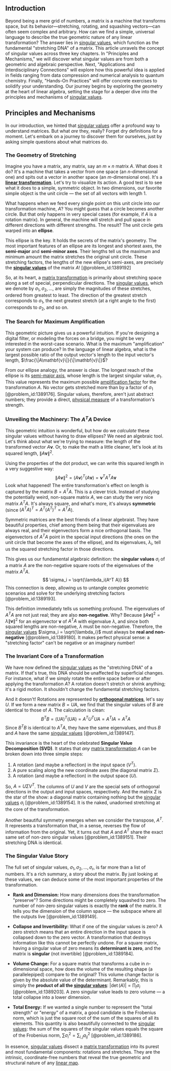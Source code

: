 ## Introduction
Beyond being a mere grid of numbers, a matrix is a machine that transforms space, but its behavior—stretching, rotating, and squashing vectors—can often seem complex and arbitrary. How can we find a simple, universal language to describe the true geometric nature of any linear transformation? The answer lies in [singular values](@article_id:152413), which function as the fundamental "stretching DNA" of a matrix. This article unravels the concept of singular values across three key chapters. In "Principles and Mechanisms," we will discover what singular values are from both a geometric and algebraic perspective. Next, "Applications and Interdisciplinary Connections" will explore how this powerful idea is applied in fields ranging from data compression and numerical analysis to quantum chemistry. Finally, "Hands-On Practices" will offer concrete exercises to solidify your understanding. Our journey begins by exploring the geometry at the heart of linear algebra, setting the stage for a deeper dive into the principles and mechanisms of [singular values](@article_id:152413).

## Principles and Mechanisms

In our introduction, we hinted that [singular values](@article_id:152413) offer a profound way to understand matrices. But what *are* they, really? Forget dry definitions for a moment. Let's embark on a journey to discover them for ourselves, just by asking simple questions about what matrices do.

### The Geometry of Stretching

Imagine you have a matrix, any matrix, say an $m \times n$ matrix $A$. What does it do? It's a machine that takes a vector from one space (an $n$-dimensional one) and spits out a vector in another space (an $m$-dimensional one). It's a **[linear transformation](@article_id:142586)**. Let's try to visualize its action. A good test is to see what it does to a simple, symmetric object. In two dimensions, our favorite simple object is the unit circle — the set of all vectors with length 1.

What happens when we feed every single point on this unit circle into our transformation machine, $A$? You might guess that a circle becomes another circle. But that only happens in very special cases (for example, if $A$ is a rotation matrix). In general, the machine will stretch and pull space in different directions with different strengths. The result? The unit circle gets warped into an **ellipse**.

This ellipse is the key. It holds the secrets of the matrix's geometry. The most important features of an ellipse are its longest and shortest axes, the **semi-major** and **semi-minor axes**. Their lengths tell us the maximum and minimum amount the matrix stretches the original unit circle. These stretching factors, the lengths of the new ellipse's semi-axes, are precisely the **[singular values](@article_id:152413)** of the matrix $A$! [@problem_id:1389192]

So, at its heart, a [matrix transformation](@article_id:151128) is primarily about stretching space along a set of special, perpendicular directions. The [singular values](@article_id:152413), which we denote by $\sigma_1, \sigma_2, \dots$, are simply the magnitudes of these stretches, ordered from greatest to least. The direction of the greatest stretch corresponds to $\sigma_1$, the next greatest stretch (at a right angle to the first) corresponds to $\sigma_2$, and so on.

### The Search for Maximum Amplification

This geometric picture gives us a powerful intuition. If you're designing a digital filter, or modeling the forces on a bridge, you might be very interested in the worst-case scenario. What is the maximum "amplification" your system can produce? In the language of linear algebra, what is the largest possible ratio of the output vector's length to the input vector's length, $\frac{\|A\mathbf{v}\|}{\|\mathbf{v}\|}$?

From our ellipse analogy, the answer is clear. The longest reach of the ellipse is its [semi-major axis](@article_id:163673), whose length is the largest singular value, $\sigma_1$. This value represents the maximum possible [amplification factor](@article_id:143821) for the transformation $A$. No vector gets stretched more than by a factor of $\sigma_1$ [@problem_id:1389176]. Singular values, therefore, aren't just abstract numbers; they provide a direct, [physical measure](@article_id:263566) of a transformation's strength.

### Unveiling the Machinery: The $A^T A$ Device

This geometric intuition is wonderful, but how do we *calculate* these singular values without having to draw ellipses? We need an algebraic tool. Let's think about what we're trying to measure: the length of the transformed vector $A\mathbf{v}$. Or, to make the math a little cleaner, let's look at its squared length, $\|A\mathbf{v}\|^2$.

Using the properties of the dot product, we can write this squared length in a very suggestive way:
$$ \|A\mathbf{v}\|^2 = (A\mathbf{v})^T (A\mathbf{v}) = \mathbf{v}^T A^T A \mathbf{v} $$
Look what happened! The entire transformation's effect on length is captured by the matrix $B = A^T A$. This is a clever trick. Instead of studying the potentially weird, non-square matrix $A$, we can study the very nice matrix $A^T A$. It's always square, and what's more, it's always **symmetric** (since $(A^T A)^T = A^T (A^T)^T = A^T A$).

Symmetric matrices are the best friends of a linear algebraist. They have beautiful properties, chief among them being that their eigenvalues are always real, and their eigenvectors form a nice orthogonal basis. The eigenvectors of $A^T A$ point in the special input directions (the ones on the unit circle that become the axes of the ellipse), and its eigenvalues, $\lambda_i$, tell us the squared stretching factor in those directions.

This gives us our fundamental algebraic definition: the **singular values** $\sigma_i$ of a matrix $A$ are the non-negative square roots of the eigenvalues of the matrix $A^T A$.
$$ \sigma_i = \sqrt{\lambda_i(A^T A)} $$
This connection is deep, allowing us to untangle complex geometric scenarios and solve for the underlying stretching factors [@problem_id:1389193].

This definition immediately tells us something profound. The eigenvalues of $A^T A$ are not just real; they are also **non-negative**. Why? Because $\|A\mathbf{v}\|^2 = \lambda \|\mathbf{v}\|^2$ for an eigenvector $\mathbf{v}$ of $A^T A$ with eigenvalue $\lambda$, and since both squared lengths are non-negative, $\lambda$ must be non-negative. Therefore, the [singular values](@article_id:152413) $\sigma_i = \sqrt{\lambda_i}$ must always be **real and non-negative** [@problem_id:1389180]. It makes perfect physical sense: a "stretching factor" can't be negative or an imaginary number!

### The Invariant Core of a Transformation

We have now defined the [singular values](@article_id:152413) as the "stretching DNA" of a matrix. If that's true, this DNA should be unaffected by superficial changes. For instance, what if we simply rotate the entire space before or after applying the transformation $A$? A rotation doesn't stretch or shrink anything; it's a rigid motion. It shouldn't change the fundamental stretching factors.

And it doesn't! Rotations are represented by **[orthogonal matrices](@article_id:152592)**, let's say $U$. If we form a new matrix $B = UA$, we find that the singular values of $B$ are identical to those of $A$. The calculation is clean:
$$B^T B = (UA)^T (UA) = A^T U^T U A = A^T I A = A^T A$$
Since $B^T B$ is identical to $A^T A$, they have the same eigenvalues, and thus $B$ and $A$ have the same [singular values](@article_id:152413) [@problem_id:1389147].

This invariance is the heart of the celebrated **Singular Value Decomposition (SVD)**. It states that *any* [matrix transformation](@article_id:151128) $A$ can be broken down into three simple steps:
1. A rotation (and maybe a reflection) in the input space ($V^T$).
2. A pure scaling along the new coordinate axes (the diagonal matrix $\Sigma$).
3. A rotation (and maybe a reflection) in the output space ($U$).

So, $A = U \Sigma V^T$. The columns of $U$ and $V$ are the special sets of orthogonal directions in the output and input spaces, respectively. And the matrix $\Sigma$ is the star of the show: a diagonal matrix containing nothing but the [singular values](@article_id:152413) $\sigma_i$ [@problem_id:1389154]. It is the naked, unadorned stretching at the core of the transformation.

Another beautiful symmetry emerges when we consider the transpose, $A^T$. It represents a transformation that, in a sense, reverses the flow of information from the original. Yet, it turns out that $A$ and $A^T$ share the exact same set of non-zero singular values [@problem_id:1389151]. Their stretching DNA is identical.

### The Singular Value Story

The full set of singular values, $\sigma_1, \sigma_2, \dots, \sigma_r$, is far more than a list of numbers. It's a rich summary, a story about the matrix. By just looking at these values, we can deduce some of the most important properties of the transformation.

-   **Rank and Dimension:** How many dimensions does the transformation "preserve"? Some directions might be completely squashed to zero. The number of non-zero singular values is exactly the **rank** of the matrix. It tells you the dimension of the column space — the subspace where all the outputs live [@problem_id:1389149].

-   **Collapse and Invertibility:** What if one of the singular values is zero? A zero stretch means that an entire direction in the input space is collapsed down to the zero vector. A transformation that destroys information like this cannot be perfectly undone. For a square matrix, having a singular value of zero means its **determinant is zero**, and the matrix is **singular** (not invertible) [@problem_id:1389184].

-   **Volume Change:** For a square matrix that transforms a cube in $n$-dimensional space, how does the volume of the resulting shape (a parallelepiped) compare to the original? This volume change factor is given by the absolute value of the determinant. Remarkably, this is simply the **product of all the [singular values](@article_id:152413)**: $|\det(A)| = \prod_{i} \sigma_i$ [@problem_id:1389203]. A zero singular value leads to zero volume — a total collapse into a lower dimension.

-   **Total Energy:** If we wanted a single number to represent the "total strength" or "energy" of a matrix, a good candidate is the Frobenius norm, which is just the square root of the sum of the squares of all its elements. This quantity is also beautifully connected to the [singular values](@article_id:152413): the sum of the squares of the singular values equals the square of the Frobenius norm, $\sum \sigma_i^2 = \sum_{i,j} a_{ij}^2$ [@problem_id:1389186].

In essence, [singular values](@article_id:152413) dissect a [matrix transformation](@article_id:151128) into its purest and most fundamental components: rotations and stretches. They are the intrinsic, coordinate-free numbers that reveal the true geometric and structural nature of any [linear map](@article_id:200618).